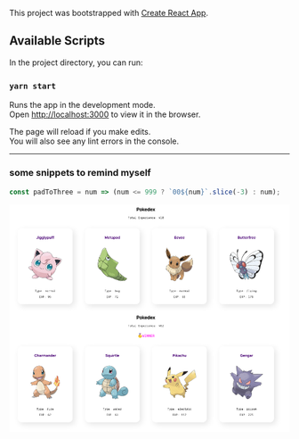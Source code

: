 This project was bootstrapped with [Create React App](https://github.com/facebook/create-react-app).

## Available Scripts

In the project directory, you can run:

### `yarn start`

Runs the app in the development mode.<br />
Open [http://localhost:3000](http://localhost:3000) to view it in the browser.

The page will reload if you make edits.<br />
You will also see any lint errors in the console.

---

### some snippets to remind myself

```js
const padToThree = num => (num <= 999 ? `00${num}`.slice(-3) : num);
```

![](peview.png)
